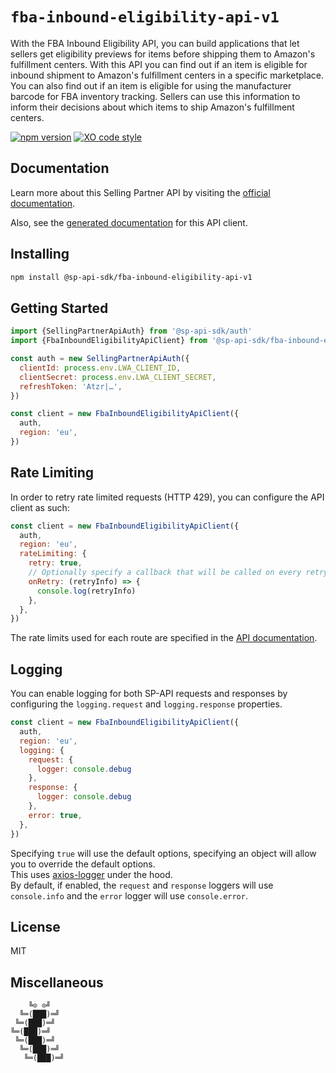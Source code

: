 # `fba-inbound-eligibility-api-v1`

With the FBA Inbound Eligibility API, you can build applications that let sellers get eligibility previews for items before shipping them to Amazon's fulfillment centers. With this API you can find out if an item is eligible for inbound shipment to Amazon's fulfillment centers in a specific marketplace. You can also find out if an item is eligible for using the manufacturer barcode for FBA inventory tracking. Sellers can use this information to inform their decisions about which items to ship Amazon's fulfillment centers.

[![npm version](https://badgen.net/npm/v/@sp-api-sdk/fba-inbound-eligibility-api-v1)](https://www.npmjs.com/package/@sp-api-sdk/fba-inbound-eligibility-api-v1)
[![XO code style](https://badgen.net/badge/code%20style/XO/cyan)](https://github.com/xojs/xo)

## Documentation

Learn more about this Selling Partner API by visiting the [official documentation](https://developer-docs.amazon.com/sp-api/docs).

Also, see the [generated documentation](https://bizon.github.io/selling-partner-api-sdk/modules/_sp-api-sdk_fba-inbound-eligibility-api-v1.html) for this API client.

## Installing

```sh
npm install @sp-api-sdk/fba-inbound-eligibility-api-v1
```

## Getting Started

```javascript
import {SellingPartnerApiAuth} from '@sp-api-sdk/auth'
import {FbaInboundEligibilityApiClient} from '@sp-api-sdk/fba-inbound-eligibility-api-v1'

const auth = new SellingPartnerApiAuth({
  clientId: process.env.LWA_CLIENT_ID,
  clientSecret: process.env.LWA_CLIENT_SECRET,
  refreshToken: 'Atzr|…',
})

const client = new FbaInboundEligibilityApiClient({
  auth,
  region: 'eu',
})
```

## Rate Limiting

In order to retry rate limited requests (HTTP 429), you can configure the API client as such:

```javascript
const client = new FbaInboundEligibilityApiClient({
  auth,
  region: 'eu',
  rateLimiting: {
    retry: true,
    // Optionally specify a callback that will be called on every retry.
    onRetry: (retryInfo) => {
      console.log(retryInfo)
    },
  },
})
```

The rate limits used for each route are specified in the [API documentation](https://developer-docs.amazon.com/sp-api/docs).

## Logging

You can enable logging for both SP-API requests and responses by configuring the `logging.request` and `logging.response` properties.

```javascript
const client = new FbaInboundEligibilityApiClient({
  auth,
  region: 'eu',
  logging: {
    request: {
      logger: console.debug
    },
    response: {
      logger: console.debug
    },
    error: true,
  },
})
```

Specifying `true` will use the default options, specifying an object will allow you to override the default options.  
This uses [axios-logger](https://github.com/hg-pyun/axios-logger) under the hood.  
By default, if enabled, the `request` and `response` loggers will use `console.info` and the `error` logger will use `console.error`.


## License

MIT

## Miscellaneous

```
    ╚⊙ ⊙╝
  ╚═(███)═╝
 ╚═(███)═╝
╚═(███)═╝
 ╚═(███)═╝
  ╚═(███)═╝
   ╚═(███)═╝
```
